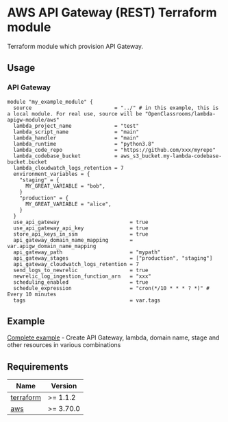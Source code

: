# AWS API Gateway (REST) Terraform module

Terraform module which provision API Gateway.

## Usage

### API Gateway

```hcl
module "my_example_module" {
  source                           = "../" # in this example, this is a local module. For real use, source will be "OpenClassrooms/lambda-apigw-module/aws"
  lambda_project_name              = "test"
  lambda_script_name               = "main"
  lambda_handler                   = "main"
  lambda_runtime                   = "python3.8"
  lambda_code_repo                 = "https://github.com/xxx/myrepo"
  lambda_codebase_bucket           = aws_s3_bucket.my-lambda-codebase-bucket.bucket
  lambda_cloudwatch_logs_retention = 7
  environment_variables = {
    "staging" = {
      MY_GREAT_VARIABLE = "bob",
    }
    "production" = {
      MY_GREAT_VARIABLE = "alice",
    }
  }
  use_api_gateway                       = true
  use_api_gateway_api_key               = true
  store_api_keys_in_ssm                 = true
  api_gateway_domain_name_mapping       = var.apigw_domain_name_mapping
  api_gateway_path                      = "mypath"
  api_gateway_stages                    = ["production", "staging"]
  api_gateway_cloudwatch_logs_retention = 7
  send_logs_to_newrelic                 = true
  newrelic_log_ingestion_function_arn   = "xxx"
  scheduling_enabled                    = true
  schedule_expression                   = "cron(*/10 * * * ? *)" # Every 10 minutes
  tags                                  = var.tags

```

## Example

[Complete example](https://github.com/OpenClassrooms/terraform-aws-lambda-apigw-module/blob/master/example/main.tf) - Create API Gateway, lambda, domain name, stage and other resources in various combinations


## Requirements

| Name | Version |
|------|---------|
| <a name="requirement_terraform"></a> [terraform](#requirement\_terraform) | >= 1.1.2 |
| <a name="requirement_aws"></a> [aws](#requirement\_aws) | >= 3.70.0 |
